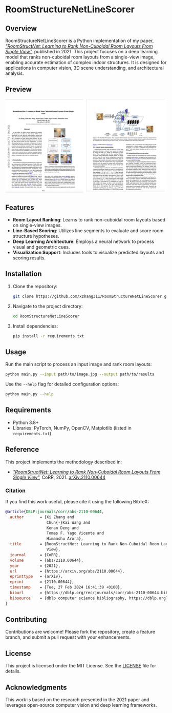 # RoomStructureNetLineScorer

## Overview
RoomStructureNetLineScorer is a Python implementation of my paper, *["RoomStructNet: Learning to Rank Non-Cuboidal Room Layouts From Single View"](https://arxiv.org/abs/2110.00644),* published in 2021. This project focuses on a deep learning model that ranks non-cuboidal room layouts from a single-view image, enabling accurate estimation of complex indoor structures. It is designed for applications in computer vision, 3D scene understanding, and architectural analysis.

## Preview
![Preview 1](LineScorer_pic3.png)

## Features
- **Room Layout Ranking**: Learns to rank non-cuboidal room layouts based on single-view images.
- **Line-Based Scoring**: Utilizes line segments to evaluate and score room structure hypotheses.
- **Deep Learning Architecture**: Employs a neural network to process visual and geometric cues.
- **Visualization Support**: Includes tools to visualize predicted layouts and scoring results.

## Installation
1. Clone the repository:
   ```bash
   git clone https://github.com/xzhang311/RoomStructureNetLineScorer.git
   ```
2. Navigate to the project directory:
   ```bash
   cd RoomStructureNetLineScorer
   ```
3. Install dependencies:
   ```bash
   pip install -r requirements.txt
   ```

## Usage
Run the main script to process an input image and rank room layouts:
```bash
python main.py --input path/to/image.jpg --output path/to/results
```
Use the `--help` flag for detailed configuration options:
```bash
python main.py --help
```

## Requirements
- Python 3.8+
- Libraries: PyTorch, NumPy, OpenCV, Matplotlib (listed in `requirements.txt`)

## Reference
This project implements the methodology described in:
- *["RoomStructNet: Learning to Rank Non-Cuboidal Room Layouts From Single View"](https://arxiv.org/abs/2110.00644),* CoRR, 2021. [arXiv:2110.00644](https://arxiv.org/abs/2110.00644)

### Citation
If you find this work useful, please cite it using the following BibTeX:
```bibtex
@article{DBLP:journals/corr/abs-2110-00644,
  author       = {Xi Zhang and
                  Chun{-}Kai Wang and
                  Kenan Deng and
                  Tomas F. Yago Vicente and
                  Himanshu Arora},
  title        = {RoomStructNet: Learning to Rank Non-Cuboidal Room Layouts From Single
                  View},
  journal      = {CoRR},
  volume       = {abs/2110.00644},
  year         = {2021},
  url          = {https://arxiv.org/abs/2110.00644},
  eprinttype   = {arXiv},
  eprint       = {2110.00644},
  timestamp    = {Tue, 27 Feb 2024 16:41:39 +0100},
  biburl       = {https://dblp.org/rec/journals/corr/abs-2110-00644.bib},
  bibsource    = {dblp computer science bibliography, https://dblp.org}
}
```

## Contributing
Contributions are welcome! Please fork the repository, create a feature branch, and submit a pull request with your enhancements.

## License
This project is licensed under the MIT License. See the [LICENSE](LICENSE) file for details.

## Acknowledgments
This work is based on the research presented in the 2021 paper and leverages open-source computer vision and deep learning frameworks.
